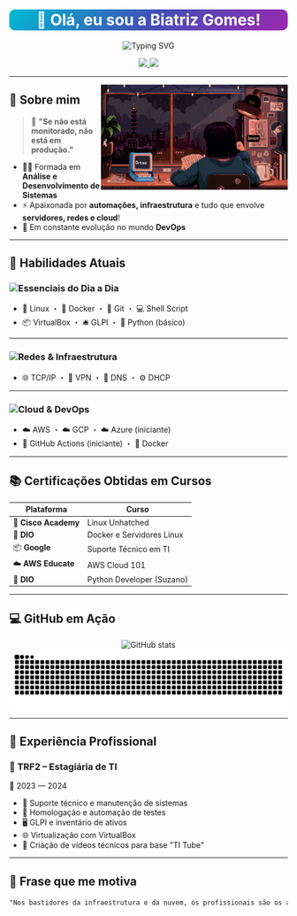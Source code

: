 <h1 align="center" style="background: linear-gradient(135deg, #00bcd4, #3f51b5, #9c27b0); color: white; padding: 2px; border-radius: 10px;">
  🚀 Olá, eu sou a <strong>Biatriz Gomes</strong>!
</h1>

<p align="center">
  <img src="https://readme-typing-svg.herokuapp.com?font=Fira+Code&size=22&pause=1000&color=FF00F6&width=500&lines=Infraestrutura+de+TI;DevOps+e+Cloud+Computing" alt="Typing SVG" />
</p>


<p align="center">
  <a href="https://www.linkedin.com/in/biatriz-meirelles-70729b1a0/">
    <img src="https://img.shields.io/badge/-LinkedIn-000?style=for-the-badge&logo=linkedin&logoColor=FF00F6&color=000" />
  </a>
  <a href="mailto:biatrizgomesmeirelles@gmail.com">
    <img src="https://img.shields.io/badge/-Email-000?style=for-the-badge&logo=gmail&logoColor=FF00F6&color=000" />
  </a>
</p>


---

<img align="right" alt="Estudando" height="190px" src="./src/1.gif">

## 🎯 Sobre mim



> 💬 **"Se não está monitorado, não está em produção."**

- 👩‍🎓 Formada em **Análise e Desenvolvimento de Sistemas**
- ⚡ Apaixonada por **automações, infraestrutura** e tudo que envolve **servidores, redes e cloud**!
- 🎯 Em constante evolução no mundo **DevOps**


---

## 🚀 Habilidades Atuais


### ![Essenciais do Dia a Dia](https://img.shields.io/badge/Essenciais_do_Dia_a_Dia-0000?style=flat&logo=linux&logoColor=FFF)
- 🐧 Linux ・ 🐳 Docker ・ 🌿 Git ・ 💻 Shell Script  
- 📦 VirtualBox ・ 🛎️ GLPI ・ 🐍 Python (básico)

---

### ![Redes & Infraestrutura](https://img.shields.io/badge/Redes_&_Infraestrutura-FF00F6?style=flat&logo=network-wired&logoColor=FFF)
- 🌐 TCP/IP ・ 🔐 VPN ・ 🧭 DNS ・ ⚙️ DHCP

---

### ![Cloud & DevOps](https://img.shields.io/badge/Cloud_&_DevOps-FF00F6?style=flat&logo=cloud&logoColor=FFF)
- ☁️ AWS ・ ☁️ GCP ・ ☁️ Azure (iniciante)  
- 🔁 GitHub Actions (iniciante) ・ 🐳 Docker



---

## 📚 Certificações Obtidas em Cursos

| Plataforma | Curso |
|------------|-------|
| 🐧 **Cisco Academy** | Linux Unhatched |
| 🐳 **DIO** | Docker e Servidores Linux |
| 📦 **Google** | Suporte Técnico em TI |
| ☁️ **AWS Educate** | AWS Cloud 101 |
| 🐍 **DIO** | Python Developer (Suzano) |

---

## 💻 GitHub em Ação

<div align="center">

<img src="https://github-readme-stats-git-masterrstaa-rickstaa.vercel.app/api?username=DurezahGeek&title=true&show_icons=true&include_all_commits=false&count_private=true&line_height=25&hide=issues&bg_color=000&title_color=FF00F6&text_color=FFF&border_radius=3&border_color=36123c&icon_color=FF00F6&theme=jolly" alt="GitHub stats">



<picture align="center">
  <source media="(prefers-color-scheme: dark)" srcset="https://raw.githubusercontent.com/DurezahGeek/DurezahGeek/output/github-contribution-grid-snake-dark.svg">
  <source media="(prefers-color-scheme: light)" srcset="https://raw.githubusercontent.com/DurezahGeek/DurezahGeek/output/github-contribution-grid-snake-dark.svg">
  <img align="center" alt="github contribution grid snake animation" src="https://raw.githubusercontent.com/DurezahGeek/DurezahGeek/output/github-contribution-grid-snake.svg">
</picture>


</div>



---

## 🧪 Experiência Profissional

### 📍 **TRF2 – Estagiária de TI**  
📅 2023 — 2024

- 🔧 Suporte técnico e manutenção de sistemas  
- 🧪 Homologação e automação de testes  
- 🖥️ GLPI e inventário de ativos  
- 🌐 Virtualização com VirtualBox  
- 🎥 Criação de vídeos técnicos para base "TI Tube"

---

## 🌈 Frase que me motiva

```txt
"Nos bastidores da infraestrutura e da nuvem, os profissionais são os arquitetos invisíveis, construindo pontes digitais que conectam o mundo." 🌐☁️

